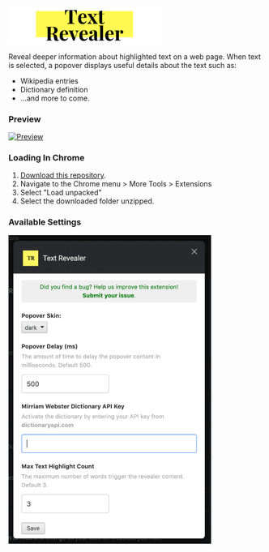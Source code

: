 <img src="logo.png" alt="Text Revealer" width="300"/>

Reveal deeper information about highlighted text on a web page. When text is selected, a popover displays useful details about the text such as:

- Wikipedia entries
- Dictionary definition
- ...and more to come.

### Preview

[<img src="preview.gif" alt="Preview" />](https://jamigibbs.github.io/text-revealer-js/)

### Loading In Chrome

1. [Download this repository](https://github.com/jamigibbs/text-revealer-chrome-extension/archive/master.zip).
2. Navigate to the Chrome menu > More Tools > Extensions
3. Select "Load unpacked"
4. Select the downloaded folder unzipped.

### Available Settings

<img src="settings.png" alt="Settings" width=400 />

